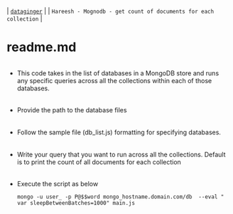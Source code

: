 | [`dataginger`][1] | 
| `Hareesh - Mognodb - get count of documents for each collection` |
# readme.md #


###### 
- This code takes in the list of databases in a MongoDB store and runs any specific queries across all the collections within each of those databases.
###### 
- Provide the path to the database files
###### 
- Follow the sample file (db_list.js) formatting for specifying databases.
###### 
- Write your query that you want to run across all the collections. Default is to print the count of all documents for each collection
###### 
- Execute the script as below

  `mongo -u user_ -p P@$$word mongo_hostname.domain.com/db  --eval " var sleepBetweenBatches=1000" main.js`
	
[1]: https://dataginger.com/